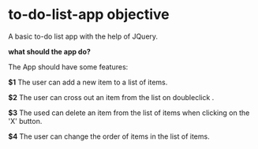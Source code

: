 # to-do-list-app objective

A basic to-do list app with the help of JQuery.

**what should the app do?**

The App should have some features:

**$1** The user can add a new item to a list of items.

**$2** The user can cross out an item from the list on doubleclick .

**$3** The used can delete an item from the list of items when clicking on the 'X' button.

**$4** The user can change the order of items in the list of items.